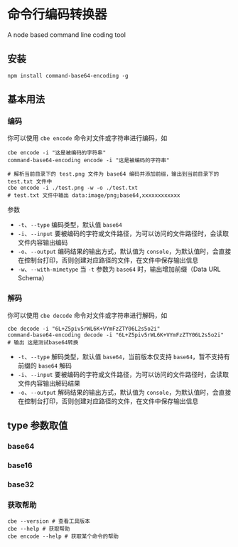 # 命令行编码转换器

A node based command line coding tool

## 安装

```shell
npm install command-base64-encoding -g
```

## 基本用法

### 编码

你可以使用 `cbe encode` 命令对文件或字符串进行编码，如

```shell
cbe encode -i "这是被编码的字符串"
command-base64-encoding encode -i "这是被编码的字符串"
```

```shell
# 解析当前目录下的 test.png 文件为 base64 编码并添加前缀，输出到当前目录下的 test.txt 文件中
cbe encode -i ./test.png -w -o ./test.txt
# test.txt 文件中输出 data:image/png;base64,xxxxxxxxxxxx
```

参数

+ `-t`、`--type` 编码类型，默认值 `base64`
+ `-i`、`--input` 要被编码的字符或文件路径，为可以访问的文件路径时，会读取文件内容输出编码
+ `-o`、`--output` 编码结果的输出方式，默认值为 `console`，为默认值时，会直接在控制台打印，否则创建对应路径的文件，在文件中保存输出信息
+ `-w`、`--with-mimetype` 当 `-t` 参数为 `base64` 时，输出增加前缀（Data URL Schema）

### 解码

你可以使用 `cbe decode` 命令对文件或字符串进行解码，如

```shell
cbe decode -i "6L+Z5piv5rWL6K+VYmFzZTY06L2s5o2i"
command-base64-encoding decode -i "6L+Z5piv5rWL6K+VYmFzZTY06L2s5o2i"
# 输出 这是测试base64转换
```

+ `-t`、`--type` 解码类型，默认值 `base64`，当前版本仅支持 `base64`，暂不支持有前缀的 `base64` 解码
+ `-i`、`--input` 要被编码的字符或文件路径，为可以访问的文件路径时，会读取文件内容输出解码结果
+ `-o`、`--output` 解码结果的输出方式，默认值为 `console`，为默认值时，会直接在控制台打印，否则创建对应路径的文件，在文件中保存输出信息

## type 参数取值

### base64

### base16

### base32

### 获取帮助

```shell
cbe --version # 查看工具版本
cbe --help # 获取帮助
cbe encode --help # 获取某个命令的帮助
```
